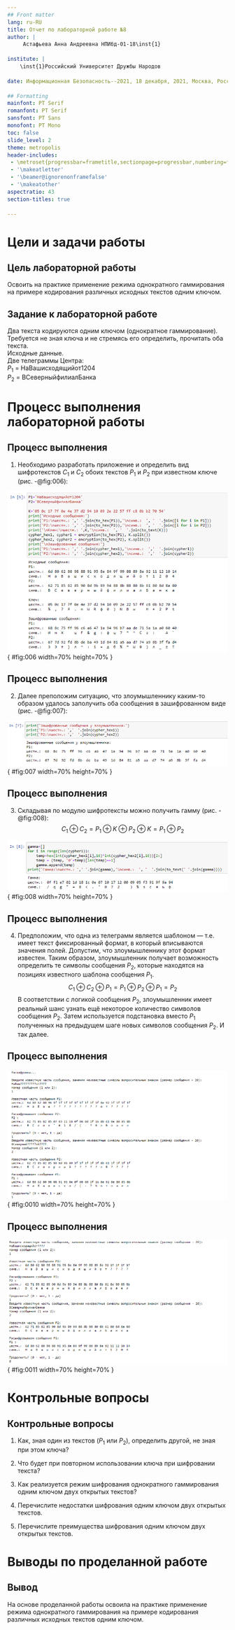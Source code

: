 ```yaml
---
## Front matter
lang: ru-RU
title: Отчет по лабораторной работе №8
author: |
	 Астафьева Анна Андреевна НПИбд-01-18\inst{1}

institute: |
	\inst{1}Российский Университет Дружбы Народов

date: Информационная Безопасность--2021, 18 декабря, 2021, Москва, Россия

## Formatting
mainfont: PT Serif
romanfont: PT Serif
sansfont: PT Sans
monofont: PT Mono
toc: false
slide_level: 2
theme: metropolis
header-includes: 
 - \metroset{progressbar=frametitle,sectionpage=progressbar,numbering=fraction}
 - '\makeatletter'
 - '\beamer@ignorenonframefalse'
 - '\makeatother'
aspectratio: 43
section-titles: true

---
```


# Цели и задачи работы

## Цель лабораторной работы

Освоить на практике применение режима однократного гаммирования на примере кодирования различных исходных текстов одним ключом.

## Задание к лабораторной работе

Два текста кодируются одним ключом (однократное гаммирование).
Требуется не зная ключа и не стремясь его определить, прочитать оба текста.  
Исходные данные.  
Две телеграммы Центра:  
$P_1$ = НаВашисходящийот1204  
$P_2$ = ВСеверныйфилиалБанка   


# Процесс выполнения лабораторной работы

## Процесс выполнения

1. Необходимо разработать приложение и определить вид шифротекстов $C_1$ и $C_2$ обоих текстов $P_1$ и $P_2$ при известном ключе (рис. -@fig:006):

![Получение шифротекста сообщений](image/6.png){ #fig:006 width=70% height=70% }

## Процесс выполнения

2. Далее преположим ситуацию, что злоумышленнику каким-то образом удалось заполучить оба сообщения в зашифрованном виде (рис. -@fig:007):

![Злоумышленник получил шифротексты](image/7.png){ #fig:007 width=70% height=70% }


## Процесс выполнения

3. Складывая по модулю шифротексты можно получить гамму (рис. -@fig:008):
$$C_1 \oplus C_2 = P_1 \oplus K \oplus P_2 \oplus K = P_1 \oplus P_2$$

![Получение гаммы](image/8.png){ #fig:008 width=70% height=70% }


## Процесс выполнения

4. Предположим, что одна из телеграмм является шаблоном — т.е. имеет текст фиксированный формат, в который вписываются значения полей.
Допустим, что злоумышленнику этот формат известен. Таким образом, злоумышленник получает возможность определить те
символы сообщения $P_2$, которые находятся на позициях известного шаблона сообщения $P_1$. 
$$C_1 \oplus C_2 \oplus P_1 = P_1 \oplus P_2 \oplus P_1 = P_2$$
В соответствии с логикой сообщения $P_2$, злоумышленник имеет реальный шанс узнать ещё некоторое количество символов сообщения $P_2$. Затем используется подстановка вместо $P_1$ полученных на предыдущем шаге новых символов сообщения $P_2$. И так далее.  

## Процесс выполнения

![Взлом сообщений](image/10.png){ #fig:0010 width=70% height=70% }


## Процесс выполнения

![Взлом сообщений](image/11.png){ #fig:0011 width=70% height=70% }


# Контрольные вопросы

## Контрольные вопросы

1. Как, зная один из текстов ($P_1$ или $P_2$), определить другой, не зная при этом ключа?  
 
2. Что будет при повторном использовании ключа при шифровании текста?  

3. Как реализуется режим шифрования однократного гаммирования одним ключом двух открытых текстов?
  
4. Перечислите недостатки шифрования одним ключом двух открытых текстов.  
  
5. Перечислите преимущества шифрования одним ключом двух открытых текстов.  


# Выводы по проделанной работе

## Вывод

На основе проделанной работы освоила на практике применение режима однократного гаммирования на примере кодирования различных исходных текстов одним ключом.